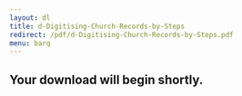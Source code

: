 ```yaml
---
layout: dl
title: d-Digitising-Church-Records-by-Steps
redirect: /pdf/d-Digitising-Church-Records-by-Steps.pdf
menu: barq
---
```

## Your download will begin shortly.
